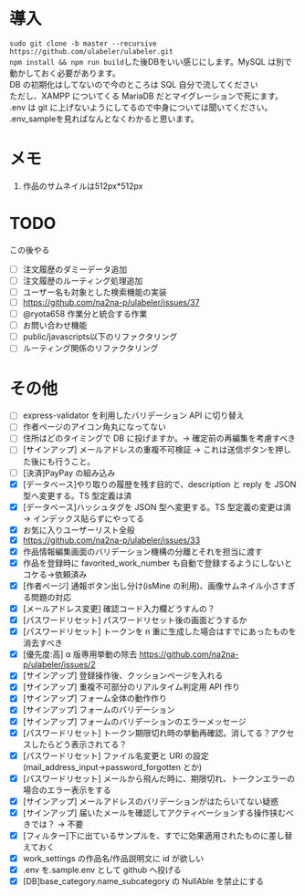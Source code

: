 # 導入
`sudo git clone -b master --recursive https://github.com/ulabeler/ulabeler.git`  
`npm install && npm run build`した後DBをいい感じにします。MySQL は別で動かしておく必要があります。  
 DB の初期化はしてないので今のところは SQL 自分で流してください  
 ただし、XAMPP についてくる MariaDB だとマイグレーションで死にます。  
 .env は git に上げないようにしてるので中身については聞いてください。  
 .env_sampleを見ればなんとなくわかると思います。

# メモ
1. 作品のサムネイルは512px*512px

# TODO

この後やる

- [ ] 注文履歴のダミーデータ追加
- [ ] 注文履歴のルーティング処理追加
- [ ] ユーザー名も対象とした検索機能の実装
- [ ] https://github.com/na2na-p/ulabeler/issues/37
- [ ] @ryota658 作業分と統合する作業
- [ ] お問い合わせ機能
- [ ] public/javascripts以下のリファクタリング
- [ ] ルーティング関係のリファクタリング

# その他

- [ ] express-validator を利用したバリデーション API に切り替え
- [ ] 作者ページのアイコン角丸になってない
- [ ] 住所はどのタイミングで DB に投げますか。→ 確定前の再編集を考慮すべき
- [ ] [サインアップ] メールアドレスの重複不可検証 → これは送信ボタンを押した後にも行うこと。
- [ ] [決済]PayPay の組み込み
- [x] [データベース]やり取りの履歴を残す目的で、description と reply を JSON 型へ変更する。TS 型定義は済
- [x] [データベース]ハッシュタグを JSON 型へ変更する。TS 型定義の変更は済 → インデックス貼らずにやってる
- [x] お気に入りユーザーリスト全般
- [x] https://github.com/na2na-p/ulabeler/issues/33
- [x] 作品情報編集画面のバリデーション機構の分離とそれを担当に渡す
- [x] 作品を登録時に favorited_work_number も自動で登録するようにしないとコケる→依頼済み
- [x] [作者ページ] 通報ボタン出し分け(isMine の利用)、画像サムネイル小さすぎる問題の対応
- [x] [メールアドレス変更] 確認コード入力欄どうすんの？
- [x] [パスワードリセット] パスワードリセット後の画面どうするか
- [x] [パスワードリセット] トークンを n 重に生成した場合はすでにあったものを消去すべき
- [x] [優先度:高] α 版専用挙動の除去 https://github.com/na2na-p/ulabeler/issues/2
- [x] [サインアップ] 登録操作後、クッションページを入れる
- [x] [サインアップ] 重複不可部分のリアルタイム判定用 API 作り
- [x] [サインアップ] フォーム全体の動作作り
- [x] [サインアップ] フォームのバリデーション
- [x] [サインアップ] フォームのバリデーションのエラーメッセージ
- [x] [パスワードリセット] トークン期限切れ時の挙動再確認。消してる？アクセスしたらどう表示されてる？
- [x] [パスワードリセット] ファイル名変更と URI の設定(mail_address_input→password_forgotten とか)
- [x] [パスワードリセット] メールから飛んだ時に、期限切れ、トークンエラーの場合のエラー表示をする
- [x] [サインアップ] メールアドレスのバリデーションがはたらいてない疑惑
- [x] [サインアップ] 届いたメールを確認してアクティベーションする操作挟むべきでは？ → 不要
- [x] [フィルター]下に出ているサンプルを、すでに効果適用されたものに差し替えておく
- [x] work_settings の作品名/作品説明文に id が欲しい
- [x] .env を.sample.env として github へ投げる
- [x] [DB]base_category.name_subcategory の NullAble を禁止にする
